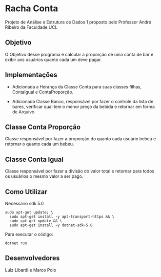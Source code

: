 # Racha Conta

Projeto de Análise e Estrutura de Dados 1 proposto pelo Professor André Ribeiro da Faculdade UCL

## Objetivo

O Objetivo desse programa é calcular a proporção de uma conta de bar e exibir aos usuários quanto cada um deve pagar.

## Implementações

- Adicionada a Herança da Classe Conta para suas classes filhas, ContaIgual e ContaProporção.

- Adicionada Classe Banco, responsável por fazer o controle da lista de bares, verificar qual tem o menor preço da bebida e retornar em forma de Arquivo.

## Classe Conta Proporção

Classe responsável por fazer a proporção do quanto cada usuário bebeu e retornar o quanto cada um bebeu.

## Classe Conta Igual

Classe responsável por fazer a divisão do valor total e retornar para todos os usuários o mesmo valor a ser pago.

## Como Utilizar

Necessário sdk 5.0

```
sudo apt-get update; \
  sudo apt-get install -y apt-transport-https && \
  sudo apt-get update && \
  sudo apt-get install -y dotnet-sdk-5.0
```

Para executar o código:

```
dotnet run
```

## Desenvolvedores

Luiz Libardi e Marco Polo
